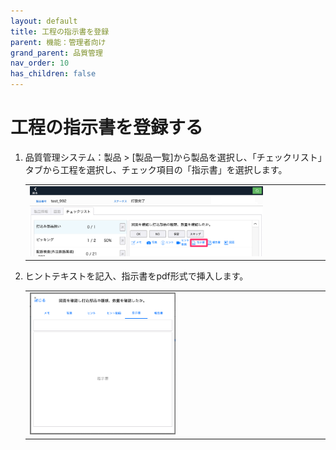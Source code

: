 ```yaml
---
layout: default
title: 工程の指示書を登録
parent: 機能：管理者向け
grand_parent: 品質管理
nav_order: 10
has_children: false
---
```


# 工程の指示書を登録する

1. 品質管理システム：製品 > [製品一覧]から製品を選択し、「チェックリスト」タブから工程を選択し、チェック項目の「指示書」を選択します。

    <table><tr><td>
    <img src="../../../../assets/images/quality-control/administrator/instruction-registration/1.png" width="80%">
    </td></tr></table>

1. ヒントテキストを記入、指示書をpdf形式で挿入します。

    <table><tr><td>
    <img src="../../../../assets/images/quality-control/administrator/instruction-registration/2.png" width="50%">
    </td></tr></table>